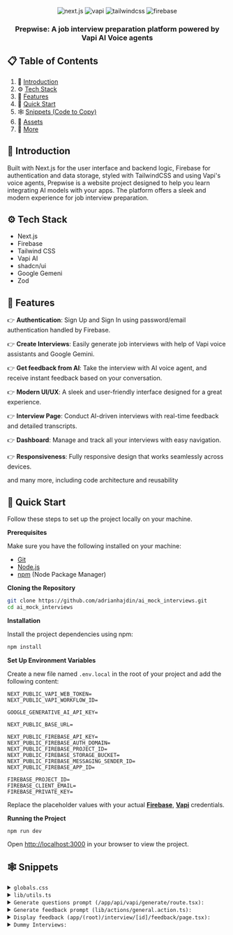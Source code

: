 <div align="center">
  
  <div>
    <img src="https://img.shields.io/badge/-Next.JS-black?style=for-the-badge&logoColor=white&logo=nextdotjs&color=black" alt="next.js" />
    <img src="https://img.shields.io/badge/-Vapi-white?style=for-the-badge&color=5dfeca" alt="vapi" />
    <img src="https://img.shields.io/badge/-Tailwind_CSS-black?style=for-the-badge&logoColor=white&logo=tailwindcss&color=06B6D4" alt="tailwindcss" />
    <img src="https://img.shields.io/badge/-Firebase-black?style=for-the-badge&logoColor=white&logo=firebase&color=DD2C00" alt="firebase" />
  </div>

  <h3 align="center">Prepwise: A job interview preparation platform powered by Vapi AI Voice agents</h3>

</div>

## 📋 <a name="table">Table of Contents</a>

1. 🤖 [Introduction](#introduction)
2. ⚙️ [Tech Stack](#tech-stack)
3. 🔋 [Features](#features)
4. 🤸 [Quick Start](#quick-start)
5. 🕸️ [Snippets (Code to Copy)](#snippets)
6. 🔗 [Assets](#links)
7. 🚀 [More](#more)

## <a name="introduction">🤖 Introduction</a>

Built with Next.js for the user interface and backend logic, Firebase for authentication and data storage, styled with TailwindCSS and using Vapi's voice agents, Prepwise is a website project designed to help you learn integrating AI models with your apps. The platform offers a sleek and modern experience for job interview preparation.

## <a name="tech-stack">⚙️ Tech Stack</a>

- Next.js
- Firebase
- Tailwind CSS
- Vapi AI
- shadcn/ui
- Google Gemeni
- Zod

## <a name="features">🔋 Features</a>

👉 **Authentication**: Sign Up and Sign In using password/email authentication handled by Firebase.

👉 **Create Interviews**: Easily generate job interviews with help of Vapi voice assistants and Google Gemini.

👉 **Get feedback from AI**: Take the interview with AI voice agent, and receive instant feedback based on your conversation.

👉 **Modern UI/UX**: A sleek and user-friendly interface designed for a great experience.

👉 **Interview Page**: Conduct AI-driven interviews with real-time feedback and detailed transcripts.

👉 **Dashboard**: Manage and track all your interviews with easy navigation.

👉 **Responsiveness**: Fully responsive design that works seamlessly across devices.

and many more, including code architecture and reusability

## <a name="quick-start">🤸 Quick Start</a>

Follow these steps to set up the project locally on your machine.

**Prerequisites**

Make sure you have the following installed on your machine:

- [Git](https://git-scm.com/)
- [Node.js](https://nodejs.org/en)
- [npm](https://www.npmjs.com/) (Node Package Manager)

**Cloning the Repository**

```bash
git clone https://github.com/adrianhajdin/ai_mock_interviews.git
cd ai_mock_interviews
```

**Installation**

Install the project dependencies using npm:

```bash
npm install
```

**Set Up Environment Variables**

Create a new file named `.env.local` in the root of your project and add the following content:

```env
NEXT_PUBLIC_VAPI_WEB_TOKEN=
NEXT_PUBLIC_VAPI_WORKFLOW_ID=

GOOGLE_GENERATIVE_AI_API_KEY=

NEXT_PUBLIC_BASE_URL=

NEXT_PUBLIC_FIREBASE_API_KEY=
NEXT_PUBLIC_FIREBASE_AUTH_DOMAIN=
NEXT_PUBLIC_FIREBASE_PROJECT_ID=
NEXT_PUBLIC_FIREBASE_STORAGE_BUCKET=
NEXT_PUBLIC_FIREBASE_MESSAGING_SENDER_ID=
NEXT_PUBLIC_FIREBASE_APP_ID=

FIREBASE_PROJECT_ID=
FIREBASE_CLIENT_EMAIL=
FIREBASE_PRIVATE_KEY=
```

Replace the placeholder values with your actual **[Firebase](https://firebase.google.com/)**, **[Vapi](https://vapi.ai/?utm_source=youtube&utm_medium=video&utm_campaign=jsmastery_recruitingpractice&utm_content=paid_partner&utm_term=recruitingpractice)** credentials.

**Running the Project**

```bash
npm run dev
```

Open [http://localhost:3000](http://localhost:3000) in your browser to view the project.

## <a name="snippets">🕸️ Snippets</a>

<details>
<summary><code>globals.css</code></summary>

```css
@import "tailwindcss";

@plugin "tailwindcss-animate";

@custom-variant dark (&:is(.dark *));

@theme {
  --color-success-100: #49de50;
  --color-success-200: #42c748;
  --color-destructive-100: #f75353;
  --color-destructive-200: #c44141;

  --color-primary-100: #dddfff;
  --color-primary-200: #cac5fe;

  --color-light-100: #d6e0ff;
  --color-light-400: #6870a6;
  --color-light-600: #4f557d;
  --color-light-800: #24273a;

  --color-dark-100: #020408;
  --color-dark-200: #27282f;
  --color-dark-300: #242633;

  --font-mona-sans: "Mona Sans", sans-serif;

  --bg-pattern: url("/pattern.png");
}

:root {
  --radius: 0.625rem;
  --background: oklch(1 0 0);
  --foreground: oklch(0.145 0 0);
  --card: oklch(1 0 0);
  --card-foreground: oklch(0.145 0 0);
  --popover: oklch(1 0 0);
  --popover-foreground: oklch(0.145 0 0);
  --primary: oklch(0.205 0 0);
  --primary-foreground: oklch(0.985 0 0);
  --secondary: oklch(0.97 0 0);
  --secondary-foreground: oklch(0.205 0 0);
  --muted: oklch(0.97 0 0);
  --muted-foreground: oklch(0.556 0 0);
  --accent: oklch(0.97 0 0);
  --accent-foreground: oklch(0.205 0 0);
  --destructive: oklch(0.577 0.245 27.325);
  --border: oklch(0.922 0 0);
  --input: oklch(0.922 0 0);
  --ring: oklch(0.708 0 0);
  --chart-1: oklch(0.646 0.222 41.116);
  --chart-2: oklch(0.6 0.118 184.704);
  --chart-3: oklch(0.398 0.07 227.392);
  --chart-4: oklch(0.828 0.189 84.429);
  --chart-5: oklch(0.769 0.188 70.08);
  --sidebar: oklch(0.985 0 0);
  --sidebar-foreground: oklch(0.145 0 0);
  --sidebar-primary: oklch(0.205 0 0);
  --sidebar-primary-foreground: oklch(0.985 0 0);
  --sidebar-accent: oklch(0.97 0 0);
  --sidebar-accent-foreground: oklch(0.205 0 0);
  --sidebar-border: oklch(0.922 0 0);
  --sidebar-ring: oklch(0.708 0 0);
}

.dark {
  --background: oklch(0.145 0 0);
  --foreground: oklch(0.985 0 0);
  --card: oklch(0.205 0 0);
  --card-foreground: oklch(0.985 0 0);
  --popover: oklch(0.205 0 0);
  --popover-foreground: oklch(0.985 0 0);
  --primary: oklch(0.922 0 0);
  --primary-foreground: oklch(0.205 0 0);
  --secondary: oklch(0.269 0 0);
  --secondary-foreground: oklch(0.985 0 0);
  --muted: oklch(0.269 0 0);
  --muted-foreground: var(--light-100);
  --accent: oklch(0.269 0 0);
  --accent-foreground: oklch(0.985 0 0);
  --destructive: oklch(0.704 0.191 22.216);
  --border: oklch(1 0 0 / 10%);
  --input: oklch(1 0 0 / 15%);
  --ring: oklch(0.556 0 0);
  --chart-1: oklch(0.488 0.243 264.376);
  --chart-2: oklch(0.696 0.17 162.48);
  --chart-3: oklch(0.769 0.188 70.08);
  --chart-4: oklch(0.627 0.265 303.9);
  --chart-5: oklch(0.645 0.246 16.439);
  --sidebar: oklch(0.205 0 0);
  --sidebar-foreground: oklch(0.985 0 0);
  --sidebar-primary: oklch(0.488 0.243 264.376);
  --sidebar-primary-foreground: oklch(0.985 0 0);
  --sidebar-accent: oklch(0.269 0 0);
  --sidebar-accent-foreground: oklch(0.985 0 0);
  --sidebar-border: oklch(1 0 0 / 10%);
  --sidebar-ring: oklch(0.556 0 0);
}

@theme inline {
  --radius-sm: calc(var(--radius) - 4px);
  --radius-md: calc(var(--radius) - 2px);
  --radius-lg: var(--radius);
  --radius-xl: calc(var(--radius) + 4px);
  --color-background: var(--background);
  --color-foreground: var(--foreground);
  --color-card: var(--card);
  --color-card-foreground: var(--card-foreground);
  --color-popover: var(--popover);
  --color-popover-foreground: var(--popover-foreground);
  --color-primary: var(--primary);
  --color-primary-foreground: var(--primary-foreground);
  --color-secondary: var(--secondary);
  --color-secondary-foreground: var(--secondary-foreground);
  --color-muted: var(--muted);
  --color-muted-foreground: var(--muted-foreground);
  --color-accent: var(--accent);
  --color-accent-foreground: var(--accent-foreground);
  --color-destructive: var(--destructive);
  --color-border: var(--border);
  --color-input: var(--input);
  --color-ring: var(--ring);
  --color-chart-1: var(--chart-1);
  --color-chart-2: var(--chart-2);
  --color-chart-3: var(--chart-3);
  --color-chart-4: var(--chart-4);
  --color-chart-5: var(--chart-5);
  --color-sidebar: var(--sidebar);
  --color-sidebar-foreground: var(--sidebar-foreground);
  --color-sidebar-primary: var(--sidebar-primary);
  --color-sidebar-primary-foreground: var(--sidebar-primary-foreground);
  --color-sidebar-accent: var(--sidebar-accent);
  --color-sidebar-accent-foreground: var(--sidebar-accent-foreground);
  --color-sidebar-border: var(--sidebar-border);
  --color-sidebar-ring: var(--sidebar-ring);
}

@layer base {
  * {
    @apply border-border outline-ring/50;
  }
  body {
    @apply bg-background text-foreground;
  }
  p {
    @apply text-light-100;
  }
  h2 {
    @apply text-3xl font-semibold;
  }
  h3 {
    @apply text-2xl font-semibold;
  }
  ul {
    @apply list-disc list-inside;
  }
  li {
    @apply text-light-100;
  }
}

@layer components {
  .btn-call {
    @apply inline-block px-7 py-3 font-bold text-sm leading-5 text-white transition-colors duration-150 bg-success-100 border border-transparent rounded-full shadow-sm focus:outline-none focus:shadow-2xl active:bg-success-200 hover:bg-success-200 min-w-28 cursor-pointer items-center justify-center overflow-visible;

    .span {
      @apply bg-success-100 h-[85%] w-[65%];
    }
  }

  .btn-disconnect {
    @apply inline-block px-7 py-3 text-sm font-bold leading-5 text-white transition-colors duration-150 bg-destructive-100 border border-transparent rounded-full shadow-sm focus:outline-none focus:shadow-2xl active:bg-destructive-200 hover:bg-destructive-200 min-w-28;
  }

  .btn-upload {
    @apply flex min-h-14 w-full items-center justify-center gap-1.5 rounded-md;
  }
  .btn-primary {
    @apply w-fit !bg-primary-200 !text-dark-100 hover:!bg-primary-200/80 !rounded-full !font-bold px-5 cursor-pointer min-h-10;
  }
  .btn-secondary {
    @apply w-fit !bg-dark-200 !text-primary-200 hover:!bg-dark-200/80 !rounded-full !font-bold px-5 cursor-pointer min-h-10;
  }

  .btn-upload {
    @apply bg-dark-200 rounded-full min-h-12 px-5 cursor-pointer border border-input  overflow-hidden;
  }

  .card-border {
    @apply border-gradient p-0.5 rounded-2xl w-fit;
  }

  .card {
    @apply dark-gradient rounded-2xl min-h-full;
  }

  .form {
    @apply w-full;

    .label {
      @apply !text-light-100 !font-normal;
    }

    .input {
      @apply !bg-dark-200 !rounded-full !min-h-12 !px-5 placeholder:!text-light-100;
    }

    .btn {
      @apply !w-full !bg-primary-200 !text-dark-100 hover:!bg-primary-200/80 !rounded-full !min-h-10 !font-bold !px-5 cursor-pointer;
    }
  }

  .call-view {
    @apply flex sm:flex-row flex-col gap-10 items-center justify-between w-full;

    h3 {
      @apply text-center text-primary-100 mt-5;
    }

    .card-interviewer {
      @apply flex-center flex-col gap-2 p-7 h-[400px] blue-gradient-dark rounded-lg border-2 border-primary-200/50 flex-1 sm:basis-1/2 w-full;
    }

    .avatar {
      @apply z-10 flex items-center justify-center blue-gradient rounded-full size-[120px] relative;

      .animate-speak {
        @apply absolute inline-flex size-5/6 animate-ping rounded-full bg-primary-200 opacity-75;
      }
    }

    .card-border {
      @apply border-gradient p-0.5 rounded-2xl flex-1 sm:basis-1/2 w-full h-[400px] max-md:hidden;
    }

    .card-content {
      @apply flex flex-col gap-2 justify-center items-center p-7 dark-gradient rounded-2xl min-h-full;
    }
  }

  .transcript-border {
    @apply border-gradient p-0.5 rounded-2xl w-full;

    .transcript {
      @apply dark-gradient rounded-2xl  min-h-12 px-5 py-3 flex items-center justify-center;

      p {
        @apply text-lg text-center text-white;
      }
    }
  }

  .section-feedback {
    @apply flex flex-col gap-8 max-w-5xl mx-auto max-sm:px-4 text-lg leading-7;

    .buttons {
      @apply flex w-full justify-evenly gap-4 max-sm:flex-col max-sm:items-center;
    }
  }

  .auth-layout {
    @apply flex items-center justify-center mx-auto max-w-7xl min-h-screen max-sm:px-4 max-sm:py-8;
  }

  .root-layout {
    @apply flex mx-auto max-w-7xl flex-col gap-12 my-12 px-16 max-sm:px-4 max-sm:my-8;
  }

  .card-cta {
    @apply flex flex-row blue-gradient-dark rounded-3xl px-16 py-6 items-center justify-between max-sm:px-4;
  }

  .interviews-section {
    @apply flex flex-wrap gap-4 max-lg:flex-col w-full items-stretch;
  }

  .interview-text {
    @apply text-lg text-center text-white;
  }

  .progress {
    @apply h-1.5 text-[5px] font-bold bg-primary-200 rounded-full flex-center;
  }

  .tech-tooltip {
    @apply absolute bottom-full mb-1 hidden group-hover:flex px-2 py-1 text-xs text-white bg-gray-700 rounded-md shadow-md;
  }

  .card-interview {
    @apply dark-gradient rounded-2xl min-h-full flex flex-col p-6 relative overflow-hidden gap-10 justify-between;

    .badge-text {
      @apply text-sm font-semibold capitalize;
    }
  }
}

@utility dark-gradient {
  @apply bg-gradient-to-b from-[#1A1C20] to-[#08090D];
}

@utility border-gradient {
  @apply bg-gradient-to-b from-[#4B4D4F] to-[#4B4D4F33];
}

@utility pattern {
  @apply bg-[url('/pattern.png')] bg-top bg-no-repeat;
}

@utility blue-gradient-dark {
  @apply bg-gradient-to-b from-[#171532] to-[#08090D];
}

@utility blue-gradient {
  @apply bg-gradient-to-l from-[#FFFFFF] to-[#CAC5FE];
}

@utility flex-center {
  @apply flex items-center justify-center;
}

@utility animate-fadeIn {
  animation: fadeIn 0.3s ease-in-out;
}

@keyframes fadeIn {
  from {
    opacity: 0;
    transform: translateY(5px);
  }
  to {
    opacity: 1;
    transform: translateY(0);
  }
}
```

</details>

<details>
<summary><code>lib/utils.ts</code></summary>

```javascript
import { interviewCovers, mappings } from "@/constants";
import { clsx, type ClassValue } from "clsx";
import { twMerge } from "tailwind-merge";

export function cn(...inputs: ClassValue[]) {
  return twMerge(clsx(inputs));
}

const techIconBaseURL = "https://cdn.jsdelivr.net/gh/devicons/devicon/icons";

const normalizeTechName = (tech: string) => {
  const key = tech.toLowerCase().replace(/\.js$/, "").replace(/\s+/g, "");
  return mappings[key as keyof typeof mappings];
};

const checkIconExists = async (url: string) => {
  try {
    const response = await fetch(url, { method: "HEAD" });
    return response.ok; // Returns true if the icon exists
  } catch {
    return false;
  }
};

export const getTechLogos = async (techArray: string[]) => {
  const logoURLs = techArray.map((tech) => {
    const normalized = normalizeTechName(tech);
    return {
      tech,
      url: `${techIconBaseURL}/${normalized}/${normalized}-original.svg`,
    };
  });

  const results = await Promise.all(
    logoURLs.map(async ({ tech, url }) => ({
      tech,
      url: (await checkIconExists(url)) ? url : "/tech.svg",
    }))
  );

  return results;
};

export const getRandomInterviewCover = () => {
  const randomIndex = Math.floor(Math.random() * interviewCovers.length);
  return `/covers${interviewCovers[randomIndex]}`;
};

```

</details>

<details>
<summary><code>Generate questions prompt (/app/api/vapi/generate/route.tsx):</code></summary>

```javascript
`Prepare questions for a job interview.
        The job role is ${role}.
        The job experience level is ${level}.
        The tech stack used in the job is: ${techstack}.
        The focus between behavioural and technical questions should lean towards: ${type}.
        The amount of questions required is: ${amount}.
        Please return only the questions, without any additional text.
        The questions are going to be read by a voice assistant so do not use "/" or "*" or any other special characters which might break the voice assistant.
        Return the questions formatted like this:
        ["Question 1", "Question 2", "Question 3"]
        
        Thank you! <3
    `;
```

</details>

<details>
<summary><code>Generate feedback prompt (lib/actions/general.action.ts):</code></summary>

```javascript
prompt: `
        You are an AI interviewer analyzing a mock interview. Your task is to evaluate the candidate based on structured categories. Be thorough and detailed in your analysis. Don't be lenient with the candidate. If there are mistakes or areas for improvement, point them out.
        Transcript:
        ${formattedTranscript}

        Please score the candidate from 0 to 100 in the following areas. Do not add categories other than the ones provided:
        - **Communication Skills**: Clarity, articulation, structured responses.
        - **Technical Knowledge**: Understanding of key concepts for the role.
        - **Problem-Solving**: Ability to analyze problems and propose solutions.
        - **Cultural & Role Fit**: Alignment with company values and job role.
        - **Confidence & Clarity**: Confidence in responses, engagement, and clarity.
        `,
system:
        "You are a professional interviewer analyzing a mock interview. Your task is to evaluate the candidate based on structured categories",
```

</details>

<details>
<summary><code>Display feedback (app/(root)/interview/[id]/feedback/page.tsx):</code></summary>

```javascript
<section className="section-feedback">
  <div className="flex flex-row justify-center">
    <h1 className="text-4xl font-semibold">
      Feedback on the Interview -{" "}
      <span className="capitalize">{interview.role}</span> Interview
    </h1>
  </div>

  <div className="flex flex-row justify-center">
    <div className="flex flex-row gap-5">
      <div className="flex flex-row gap-2 items-center">
        <Image src="/star.svg" width={22} height={22} alt="star" />
        <p>
          Overall Impression:{" "}
          <span className="text-primary-200 font-bold">
            {feedback?.totalScore}
          </span>
          /100
        </p>
      </div>

      <div className="flex flex-row gap-2">
        <Image src="/calendar.svg" width={22} height={22} alt="calendar" />
        <p>
          {feedback?.createdAt
            ? dayjs(feedback.createdAt).format("MMM D, YYYY h:mm A")
            : "N/A"}
        </p>
      </div>
    </div>
  </div>

  <hr />

  <p>{feedback?.finalAssessment}</p>

  <div className="flex flex-col gap-4">
    <h2>Breakdown of the Interview:</h2>
    {feedback?.categoryScores?.map((category, index) => (
      <div key={index}>
        <p className="font-bold">
          {index + 1}. {category.name} ({category.score}/100)
        </p>
        <p>{category.comment}</p>
      </div>
    ))}
  </div>

  <div className="flex flex-col gap-3">
    <h3>Strengths</h3>
    <ul>
      {feedback?.strengths?.map((strength, index) => (
        <li key={index}>{strength}</li>
      ))}
    </ul>
  </div>

  <div className="flex flex-col gap-3">
    <h3>Areas for Improvement</h3>
    <ul>
      {feedback?.areasForImprovement?.map((area, index) => (
        <li key={index}>{area}</li>
      ))}
    </ul>
  </div>

  <div className="buttons">
    <Button className="btn-secondary flex-1">
      <Link href="/" className="flex w-full justify-center">
        <p className="text-sm font-semibold text-primary-200 text-center">
          Back to dashboard
        </p>
      </Link>
    </Button>

    <Button className="btn-primary flex-1">
      <Link href={`/interview/${id}`} className="flex w-full justify-center">
        <p className="text-sm font-semibold text-black text-center">
          Retake Interview
        </p>
      </Link>
    </Button>
  </div>
</section>
```

</details>

<details>
<summary><code>Dummy Interviews:</code></summary>

```javascript
export const dummyInterviews: Interview[] = [
  {
    id: "1",
    userId: "user1",
    role: "Frontend Developer",
    type: "Technical",
    techstack: ["React", "TypeScript", "Next.js", "Tailwind CSS"],
    level: "Junior",
    questions: ["What is React?"],
    finalized: false,
    createdAt: "2024-03-15T10:00:00Z",
  },
  {
    id: "2",
    userId: "user1",
    role: "Full Stack Developer",
    type: "Mixed",
    techstack: ["Node.js", "Express", "MongoDB", "React"],
    level: "Senior",
    questions: ["What is Node.js?"],
    finalized: false,
    createdAt: "2024-03-14T15:30:00Z",
  },
];
```

</details>

